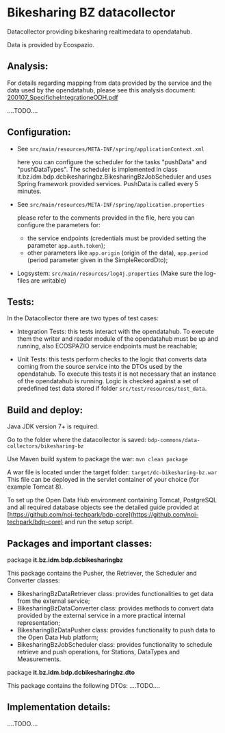 Bikesharing BZ datacollector
=========================

Datacollector providing bikesharing realtimedata to opendatahub.

Data is provided by Ecospazio.


## Analysis:

For details regarding mapping from data provided by the service and the data used by the opendatahub, please see this analysis document:
[200107_SpecificheIntegrationeODH.pdf](documentation/200107_SpecificheIntegrationeODH.pdf)

....TODO....


## Configuration:
  - See `src/main/resources/META-INF/spring/applicationContext.xml`

    here you can configure the scheduler for the tasks "pushData" and "pushDataTypes". The scheduler is implemented in class it.bz.idm.bdp.dcbikesharingbz.BikesharingBzJobScheduler and uses Spring framework provided services. PushData is called every 5 minutes. 

  - See `src/main/resources/META-INF/spring/application.properties`

    please refer to the comments provided in the file, here you can configure the parameters for:
    - the service endpoints (credentials must be provided setting the parameter `app.auth.token`);
    - other parameters like `app.origin` (origin of the data), `app.period` (period parameter given in the SimpleRecordDto);


  - Logsystem: `src/main/resources/log4j.properties` (Make sure the log-files are writable)


## Tests:

In the Datacollector there are two types of test cases:

 - Integration Tests: this tests interact with the opendatahub. To execute them the writer and reader module of the opendatahub must be up and running, also ECOSPAZIO service endpoints must be reachable;


 - Unit Tests: this tests perform checks to the logic that converts data coming from the source service into the DTOs used by the opendatahub. To execute this tests it is not necessary that an instance of the opendatahub is running. Logic is checked against a set of predefined test data stored if folder `src/test/resources/test_data`.


## Build and deploy:

Java JDK version 7+ is required.

Go to the folder where the datacollector is saved: `bdp-commons/data-collectors/bikesharing-bz`

Use Maven build system to package the war: `mvn clean package`

A war file is located under the target folder: `target/dc-bikesharing-bz.war`
This file can be deployed in the servlet container of your choice (for example Tomcat 8).

To set up the Open Data Hub environment containing Tomcat, PostgreSQL and all required database objects see the detailed guide provided at [https://github.com/noi-techpark/bdp-core](https://github.com/noi-techpark/bdp-core) and run the setup script.


## Packages and important classes:

package **it.bz.idm.bdp.dcbikesharingbz**

This package contains the Pusher, the Retriever, the Scheduler and Converter classes:
 - BikesharingBzDataRetriever class: provides functionalities to get data from the external service;
 - BikesharingBzDataConverter class: provides methods to convert data provided by the external service in a more practical internal representation;
 - BikesharingBzDataPusher class: provides functionality to push data to the Open Data Hub platform;
 - BikesharingBzJobScheduler class: provides functionality to schedule retrieve and push operations, for Stations, DataTypes and Measurements.

package **it.bz.idm.bdp.dcbikesharingbz.dto**

This package contains the following DTOs:
....TODO....


## Implementation details:

....TODO....





